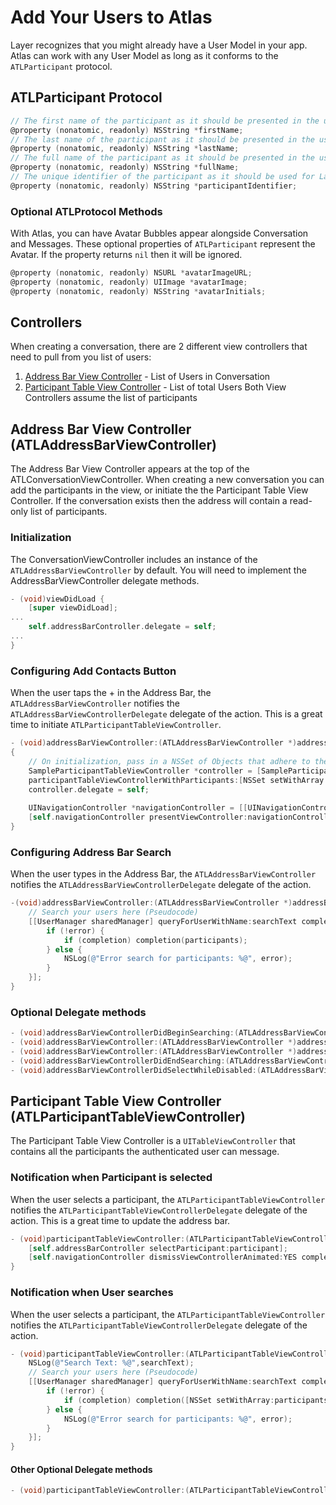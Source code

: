 # Add Your Users to Atlas
Layer recognizes that you might already have a User Model in your app.  Atlas can work with any User Model as long as it conforms to the `ATLParticipant` protocol.

## <a name="atlp"></a> ATLParticipant Protocol

```objective-c
// The first name of the participant as it should be presented in the user interface.
@property (nonatomic, readonly) NSString *firstName;
// The last name of the participant as it should be presented in the user interface.
@property (nonatomic, readonly) NSString *lastName;
// The full name of the participant as it should be presented in the user interface.
@property (nonatomic, readonly) NSString *fullName;
// The unique identifier of the participant as it should be used for Layer addressing. This identifier is issued by the Layer identity provider backend.
@property (nonatomic, readonly) NSString *participantIdentifier;
```

### Optional ATLProtocol Methods
With Atlas, you can have Avatar Bubbles appear alongside Conversation and Messages. These optional properties of `ATLParticipant` represent the Avatar. If the property returns `nil` then it will be ignored.
```objective-c
@property (nonatomic, readonly) NSURL *avatarImageURL;
@property (nonatomic, readonly) UIImage *avatarImage;
@property (nonatomic, readonly) NSString *avatarInitials;
```

## Controllers
When creating a conversation, there are 2 different view controllers that need to pull from you list of users:
1. [Address Bar View Controller](#abvc) - List of Users in Conversation
2. [Participant Table View Controller](#ptvc) - List of total Users 
Both View Controllers assume the list of participants

## <a name="abvc"></a> Address Bar View Controller (ATLAddressBarViewController)
The Address Bar View Controller appears at the top of the ATLConversationViewController. When creating a new conversation you can add the participants in the view, or initiate the the Participant Table View Controller. If the conversation exists then the address will contain a read-only list of participants.

### Initialization
The ConversationViewController includes an instance of the `ATLAddressBarViewController` by default. You will need to implement the AddressBarViewController delegate methods. 
```objective-c
- (void)viewDidLoad {
    [super viewDidLoad];
...    
    self.addressBarController.delegate = self;
...
}
```

### Configuring Add Contacts Button
When the user taps the + in the Address Bar, the `ATLAddressBarViewController` notifies the `ATLAddressBarViewControllerDelegate` delegate of the action. This is a great time to initiate `ATLParticipantTableViewController`. 
```objective-c
- (void)addressBarViewController:(ATLAddressBarViewController *)addressBarViewController didTapAddContactsButton:(UIButton *)addContactsButton
{
    // On initialization, pass in a NSSet of Objects that adhere to the ATLParticipant Protocol    
    SampleParticipantTableViewController *controller = [SampleParticipantTableViewController 
    participantTableViewControllerWithParticipants:[NSSet setWithArray:users] sortType:ATLParticipantPickerSortTypeFirstName];
    controller.delegate = self;
    
    UINavigationController *navigationController = [[UINavigationController alloc] initWithRootViewController:controller];
    [self.navigationController presentViewController:navigationController animated:YES completion:nil];
}
```

### Configuring Address Bar Search
When the user types in the Address Bar, the `ATLAddressBarViewController` notifies the `ATLAddressBarViewControllerDelegate` delegate of the action. 
```objective-c
-(void)addressBarViewController:(ATLAddressBarViewController *)addressBarViewController searchForParticipantsMatchingText:(NSString *)searchText completion:(void (^)(NSArray *))completion {
    // Search your users here (Pseudocode)
    [[UserManager sharedManager] queryForUserWithName:searchText completion:^(NSArray *participants, NSError *error) {
        if (!error) {
            if (completion) completion(participants);
        } else {
            NSLog(@"Error search for participants: %@", error);
        }
    }];
}
```

### Optional Delegate methods
```objective-c
- (void)addressBarViewControllerDidBeginSearching:(ATLAddressBarViewController *)addressBarViewController;
- (void)addressBarViewController:(ATLAddressBarViewController *)addressBarViewController didSelectParticipant:(id<ATLParticipant>)participant;
- (void)addressBarViewController:(ATLAddressBarViewController *)addressBarViewController didRemoveParticipant:(id<ATLParticipant>)participant;
- (void)addressBarViewControllerDidEndSearching:(ATLAddressBarViewController *)addressBarViewController;
- (void)addressBarViewControllerDidSelectWhileDisabled:(ATLAddressBarViewController *)addressBarViewController;
```

## <a name="ptvc"></a> Participant Table View Controller  (ATLParticipantTableViewController)
The Participant Table View Controller is a `UITableViewController` that contains all the participants the authenticated user can message.

###  Notification when Participant is selected
When the user selects a participant, the `ATLParticipantTableViewController` notifies the `ATLParticipantTableViewControllerDelegate`  delegate of the action. This is a great time to update the address bar.
```objective-c
- (void)participantTableViewController:(ATLParticipantTableViewController *)participantTableViewController didSelectParticipant:(id<ATLParticipant>)participant {
    [self.addressBarController selectParticipant:participant];
    [self.navigationController dismissViewControllerAnimated:YES completion:nil];
}
```

###  Notification when User searches
When the user selects a participant, the `ATLParticipantTableViewController` notifies the `ATLParticipantTableViewControllerDelegate` delegate of the action.
```objective-c
- (void)participantTableViewController:(ATLParticipantTableViewController *)participantTableViewController didSearchWithString:(NSString *)searchText completion:(void (^)(NSSet *))completion {
    NSLog(@"Search Text: %@",searchText);
    // Search your users here (Pseudocode)
    [[UserManager sharedManager] queryForUserWithName:searchText completion:^(NSArray *participants, NSError *error) {
        if (!error) {
            if (completion) completion([NSSet setWithArray:participants]);
        } else {
            NSLog(@"Error search for participants: %@", error);
        }
    }];    
}
```

#### Other Optional Delegate methods
```objective-c
- (void)participantTableViewController:(ATLParticipantTableViewController *)participantTableViewController didDeselectParticipant:(id<ATLParticipant>)participant;
```
